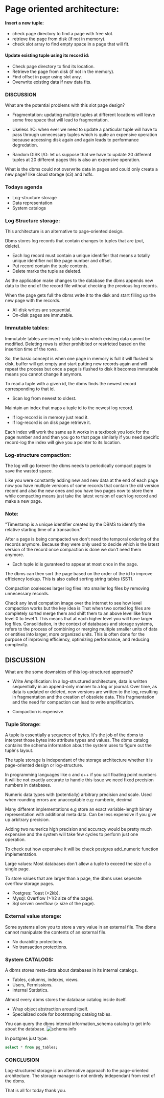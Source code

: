 # Page oriented architecture:

#### Insert a new tuple:
* check page directory to find a page with free slot.
* retrieve the page from disk (if not in memory).
* check slot array to find empty space in a page that will fit.

#### Update existing tuple using its record id:

* Check page directory to find its location.
* Retrieve the page from disk (if not in the memory).
* Find offset in page using slot aray.
* Overwrite existing data if new data fits.

 
### DISCUSSION

 What are the potential problems with this slot page design?

  * Fragmentation: updating multiple tuples at different locations will leave some free space that will lead to fragmentation.

  * Useless I/O: when ever we need to update a particular tuple will have to pass through unnecessary tuples which is quite an expensive operation because accessing disk again and again leads to performance degredation.

  * Random DISK I/O: let us suppose that we have to update 20 different tuples at 20 different pages this is also an expensive operation.

What is the dbms could not overwrite data in pages and could only create a new page? like cloud storage (s3) and hdfs.

### Todays agenda

* Log-structure storage
* Data representation
* System catalogs

### Log Structure storage:
 This architecture is an alternative to page-oriented design.

Dbms stores log records that contain changes to tuples that are (put, delete).

* Each log record must contain a unique identifier that means a totally unique identifier not like page number and offset.
* Put record contain the tuple contents.
* Delete marks the tuple as deleted.

As the application make changes to the database the dbms appends new data to the end of the record file without checking the previous log records.

When the page gets full the dbms write it to the disk and start filling up the new page with the records.

* All disk writes are sequential.
* On-disk pages are immutable.


### Immutable tables:
 Immutable tables are insert-only tables in which existing data cannot be modified. Deleting rows is either prohibited or restricted based on the insertion time of the rows.

So, the basic concept is when one page in memory is full it will flushed to disk, buffer will get empty and start putting new records again and will repeat the process but once a page is flushed to disk it becomes immutable means you cannot change it anymore.

To read a tuple with a given id, the dbms finds the newest record corresponding to that id.

* Scan log from newest to oldest.

Maintain an index that maps a tuple id to the newest log record.

* If log-record is in memory just read it.
* If log-record is on disk page retrieve it.

Each index will work the same as it works in a textbook you look for the page number and and then you go to that page similarly if you need specific record-log the index will give you a pointer to its location.

### Log-structure compaction:
 The log will go forever the dbms needs to periodically compact pages to save the wasted space.

Like you were constantly adding new and new data at the end of each page now you have multiple versions of some records that contain the old version record and also the new ones and you have two pages now to store them while compacting means just take the latest version of each log record and make a new page.

### Note:
 "Timestamp is a unique identifier created by the DBMS to identify the relative starting time of a transaction."

 After a page is being compacted we don't need the temporal ordering of the records anymore. Because they
 were only used to decide which is the latest version of the record once compaction is done we don't need
 them anymore.

 * Each tuple id is guranteed to appear at most once in the page.

 The dbms can then sort the page based on the order of the id to improve efficiency lookup.
 This is also called sorting string tables (SST).


 Compaction coalesces larger log files into smaller log files by removing unnecessary records.

 Check any level compation image over the internet to see how level compaction works but the key idea is
 That when two sorted log files are completely sorted merge them and shift them to an above level like from level 0 to level 1.
 This means that at each higher level you will have larger log files.
 Consolidation, in the context of databases and storage systems, refers to the process of combining or merging multiple smaller units of data or entities into larger, more organized units. This is often done for the purpose of improving efficiency, optimizing performance, and reducing complexity.    


## DISCUSSION

 What are the some downsides of this log-structured approach?

  * Write Amplification: In a log-structured architecture, data is written sequentially in an append-only manner to a log or journal. Over time, as data is updated or deleted, new versions are written to the log, resulting in fragmentation and the creation of obsolete data. This fragmentation and the need for compaction can lead to write amplification.

  * Compaction is expensive.


###  Tuple Storage:
 A tuple is essentially a sequence of bytes. It's the job of the dbms to interpret those bytes into attribute types and values.
 The dbms catalog contains the schema information about the system uses to figure out the tuple's layout.

The tuple storage is independant of the storage architecture whether it is page-oriented design or 
log-structure.

In programming languages like c and c++ if you call floating point numbers it will be not exactly accurate to handle this issue we need fixed precision numbers in databases.

Numeric data types with (potentially) arbitrary precision and scale. Used when rounding errors are unacceptable e.g: numberic, decimal

Many different implementations e.g store an exact variable-length binary representation with additional
meta data.
Can be less expensive if you give up arbitrary precision.

Adding two numerics high precision and accuracy would be pretty much expensive and the system will take few cycles to perform just one operation. 

To check out how expensive it will be check postgres add_numeric function implementation.

Large values: Most databases don't allow a tuple to exceed the size of a single page.

To store values that are larger than a page, the dbms uses seperate overflow storage pages.
* Postgres: Toast (>2kb).
* Mysql: Overflow (>1/2 size of the page).
* Sql server: overflow (> size of the page).

### External value storage:
Some systems allow you to store a very value in an external file.
The dbms cannot manipulate the contents of an external file.
* No durability protections.
* No transaction protections.


### System CATALOGS:
A dbms stores meta-data about databases in its internal catalogs. 

* Tables, columns, indexes, views.
* Users, Permissions.
* Internal Statistics.

Almost every dbms stores the database catalog inside itself.

* Wrap object abstraction around itself.
* Specialized code for bootstraping catalog tables.

You can query the dbms internal information_schema catalog to get info about the database.
![schema info](https://github.com/Uzair-90/practice/blob/master/uzair/DBMS%20Internals/scheme_info.png)

In postgres just type: 
```sql
select * from pg_tables;
``` 


### CONCLUSION

Log-structured storage is an alternative approach to the page-oriented architecture.
The storage manager is not entirely independant from rest of the dbms.

That is all for today thank you.

